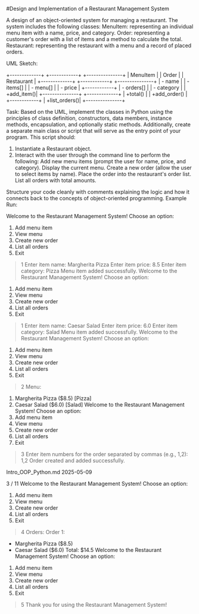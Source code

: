#Design and Implementation of a Restaurant Management System

A design of an object-oriented system for managing a restaurant. The system includes the following classes:
MenuItem: representing an individual menu item with a name, price, and category.
Order: representing a customer's order with a list of items and a method to calculate the total.
Restaurant: representing the restaurant with a menu and a record of placed orders.

UML Sketch:

+-------------+   +------------+    +---------------+
| MenuItem    |   |   Order    |    |   Restaurant  |
+-------------+   +------------+    +---------------+
| - name      |   | - items[]  |    | - menu[]      |
| - price     |   +------------+    | - orders[]    |
| - category  |   | +add_item()|    +---------------+
+-------------+   | +total()   |    | +add_order()  |
                  +------------+    | +list_orders()|
                                    +---------------+

Task: Based on the UML, implement the classes in Python using the principles of class definition, constructors,
data members, instance methods, encapsulation, and optionally static methods.
Additionally, create a separate main class or script that will serve as the entry point of your program. This
script should:
1. Instantiate a Restaurant object.
2. Interact with the user through the command line to perform the following:
Add new menu items (prompt the user for name, price, and category).
Display the current menu.
Create a new order (allow the user to select items by name).
Place the order into the restaurant's order list.
List all orders with total amounts.

Structure your code cleanly with comments explaining the logic and how it connects back to the concepts of
object-oriented programming.
Example Run:

Welcome to the Restaurant Management System!
Choose an option:
1. Add menu item
2. View menu
3. Create new order
4. List all orders
5. Exit
> 1
Enter item name: Margherita Pizza
Enter item price: 8.5
Enter item category: Pizza
Menu item added successfully.
Welcome to the Restaurant Management System!
Choose an option:
1. Add menu item
2. View menu
3. Create new order
4. List all orders
5. Exit
> 1
Enter item name: Caesar Salad
Enter item price: 6.0
Enter item category: Salad
Menu item added successfully.
Welcome to the Restaurant Management System!
Choose an option:
1. Add menu item
2. View menu
3. Create new order
4. List all orders
5. Exit
> 2
Menu:
1. Margherita Pizza ($8.5) [Pizza]
2. Caesar Salad ($6.0) [Salad]
Welcome to the Restaurant Management System!
Choose an option:
1. Add menu item
2. View menu
3. Create new order
4. List all orders
5. Exit
> 3
Enter item numbers for the order separated by commas (e.g., 1,2): 1,2
Order created and added successfully.

Intro_OOP_Python.md 2025-05-09

3 / 11
Welcome to the Restaurant Management System!
Choose an option:
1. Add menu item
2. View menu
3. Create new order
4. List all orders
5. Exit
> 4
Orders:
Order 1:
- Margherita Pizza ($8.5)
- Caesar Salad ($6.0)
Total: $14.5
Welcome to the Restaurant Management System!
Choose an option:
1. Add menu item
2. View menu
3. Create new order
4. List all orders
5. Exit
> 5
Thank you for using the Restaurant Management System!
